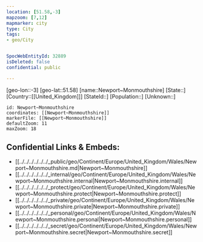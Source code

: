 ```yaml
---
location: [51.58,-3]
mapzoom: [7,12] 
mapmarker: city 
type: City
tags:
- geo/City


SpocWebEntityId: 32889
isDeleted: false
confidential: public

---
```

[geo-lon::-3]
[geo-lat::51.58]
[name::Newport~Monmouthshire]
[State::]
[Country::[[United_Kingdom]]]
[StateId::]
[Population::]
[Unknown::]


```leaflet
id: Newport~Monmouthshire
coordinates: [[Newport~Monmouthshire]]
markerFile: [[Newport~Monmouthshire]]
defaultZoom: 11 
maxZoom: 18
```


## Confidential Links & Embeds: 
- [[../../../../../../_public/geo/Continent/Europe/United_Kingdom/Wales/Newport~Monmouthshire.md|Newport~Monmouthshire]] 
- [[../../../../../../_internal/geo/Continent/Europe/United_Kingdom/Wales/Newport~Monmouthshire.internal|Newport~Monmouthshire.internal]] 
- [[../../../../../../_protect/geo/Continent/Europe/United_Kingdom/Wales/Newport~Monmouthshire.protect|Newport~Monmouthshire.protect]] 
- [[../../../../../../_private/geo/Continent/Europe/United_Kingdom/Wales/Newport~Monmouthshire.private|Newport~Monmouthshire.private]] 
- [[../../../../../../_personal/geo/Continent/Europe/United_Kingdom/Wales/Newport~Monmouthshire.personal|Newport~Monmouthshire.personal]] 
- [[../../../../../../_secret/geo/Continent/Europe/United_Kingdom/Wales/Newport~Monmouthshire.secret|Newport~Monmouthshire.secret]] 
